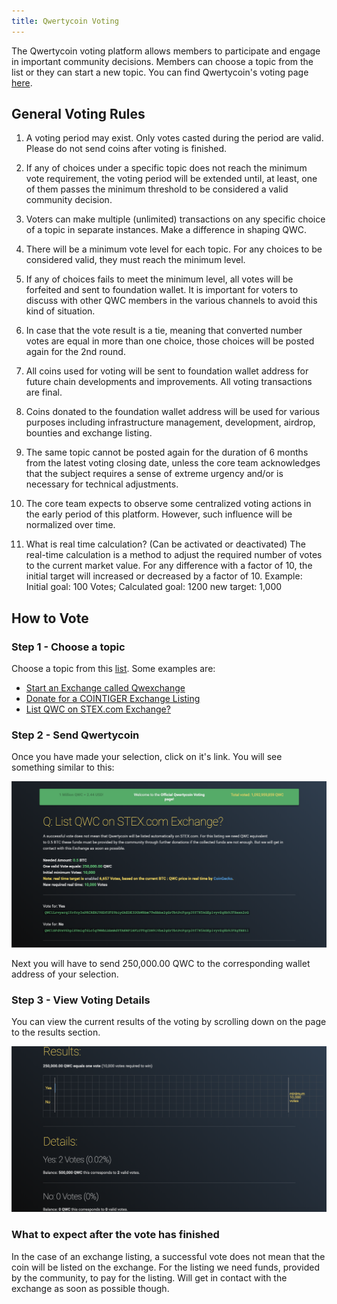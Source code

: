 ```yaml
---
title: Qwertycoin Voting
---
```


The Qwertycoin voting platform allows members to participate and engage in important community decisions. Members can choose a topic from the list or they can start a new topic. You can find Qwertycoin's voting page [here](https://voting.qwertycoin.org/).

## General Voting Rules
1. A voting period may exist. Only votes casted during the period are valid. Please do not send coins after voting is finished.

2. If any of choices under a specific topic does not reach the minimum vote requirement, the voting period will be extended until, at least, one of them passes the minimum threshold to be considered a valid community decision.

3. Voters can make multiple (unlimited) transactions on any specific choice of a topic in separate instances. Make a difference in shaping QWC.

4. There will be a minimum vote level for each topic. For any choices to be considered valid, they must reach the minimum level.

5. If any of choices fails to meet the minimum level, all votes will be forfeited and sent to foundation wallet. It is important for voters to discuss with other QWC members in the various channels to avoid this kind of situation.

6. In case that the vote result is a tie, meaning that converted number votes are equal in more than one choice, those choices will be posted again for the 2nd round.

7. All coins used for voting will be sent to foundation wallet address for future chain developments and improvements. All voting transactions are final.

8. Coins donated to the foundation wallet address will be used for various purposes including infrastructure management, development, airdrop, bounties and exchange listing.

9. The same topic cannot be posted again for the duration of 6 months from the latest voting closing date, unless the core team acknowledges that the subject requires a sense of extreme urgency and/or is necessary for technical adjustments.

10. The core team expects to observe some centralized voting actions in the early period of this platform. However, such influence will be normalized over time.

11. What is real time calculation? (Can be activated or deactivated)
The real-time calculation is a method to adjust the required number of votes to the current market value. For any difference with a factor of 10, the initial target will increased or decreased by a factor of 10. Example: Initial goal: 100 Votes; Calculated goal: 1200 new target: 1,000

## How to Vote
### Step 1 - Choose a topic
Choose a topic from this [list](https://voting.qwertycoin.org/). Some examples are:
* [Start an Exchange called Qwexchange](https://voting.qwertycoin.org/?election=9)
* [Donate for a COINTIGER Exchange Listing](https://voting.qwertycoin.org/?election=13)
* [List QWC on STEX.com Exchange?](https://voting.qwertycoin.org/?election=7)

### Step 2 - Send Qwertycoin
Once you have made your selection, click on it's link. You will see something similar to this:

![Stex.com Listing](assets/howto/voting-choice.png)

Next you will have to send 250,000.00 QWC to the corresponding wallet address of your selection.

### Step 3 - View Voting Details
You can view the current results of the voting by scrolling down on the page to the results section.

 ![Stex.com Details](assets/howto/voting-results.png)

### What to expect after the vote has finished
In the case of an exchange listing, a successful vote does not mean that the coin will be listed on the exchange. For the listing we need funds, provided by the community, to pay for the listing. Will get in contact with the exchange as soon as possible though.
